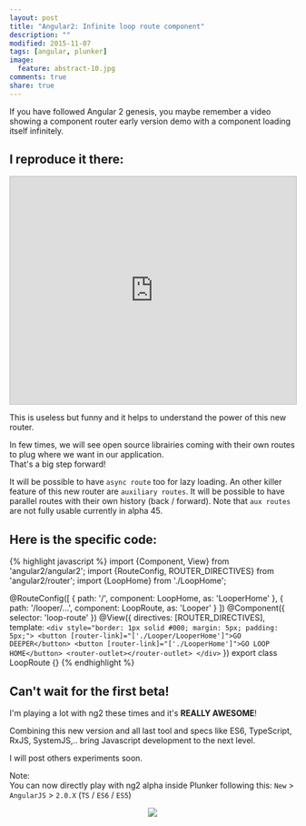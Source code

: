 ```yaml
---
layout: post
title: "Angular2: Infinite loop route component"
description: ""
modified: 2015-11-07
tags: [angular, plunker]
image:
  feature: abstract-10.jpg
comments: true
share: true  
---
```


If you have followed Angular 2 genesis, you maybe remember a video showing a component router early version demo with a component loading itself infinitely.

## I reproduce it there:

<iframe style="border: 1px solid #bbb;width: 100%; height: 400px" src="https://embed.plnkr.co/SqZ8Z2/?t=run" frameborder="0" allowfullscreen="allowfullscreen">Loading plunk...</iframe>

This is useless but funny and it helps to understand the power of this new router.

In few times, we will see open source librairies coming with their own routes to plug where we want in our application.<br>
That's a big step forward!<br>

It will be possible to have `async route` too for lazy loading.
An other killer feature of this new router are `auxiliary routes`. It will be possible to have parallel routes with their own history (back / forward).
Note that `aux routes` are not fully usable currently in alpha 45.

## Here is the specific code:

{% highlight javascript %}
import {Component, View} from 'angular2/angular2';
import {RouteConfig, ROUTER_DIRECTIVES} from 'angular2/router';
import {LoopHome} from './LoopHome';


@RouteConfig([
    { path: '/', component: LoopHome, as: 'LooperHome' },
    { path: '/looper/...', component: LoopRoute, as: 'Looper' }
])
@Component({
  selector: 'loop-route'
})
@View({
  directives: [ROUTER_DIRECTIVES],
  template: `
    <div style="border: 1px solid #000; margin: 5px; padding: 5px;">
      <button [router-link]="['./Looper/LooperHome']">GO DEEPER</button>
      <button [router-link]="['./LooperHome']">GO LOOP HOME</button>
      <router-outlet></router-outlet>
    </div>
  `
})
export class LoopRoute {}
{% endhighlight %}

## Can't wait for the first beta!

I'm playing a lot with ng2 these times and it's <strong>REALLY AWESOME</strong>!

Combining this new version and all last tool and specs like ES6, TypeScript, RxJS, SystemJS,.. bring Javascript development to the next level.

I will post others experiments soon.

Note:<br>
You can now directly play with ng2 alpha inside Plunker following this:
`New` > `AngularJS` > `2.0.X` (`TS` / `ES6` / `ES5`)

<center>
  <img style="max-width: 300px;" src="{{site.baseurl}}/images/ng2_infinite_loop/plunker-ng2.jpg">
</center>